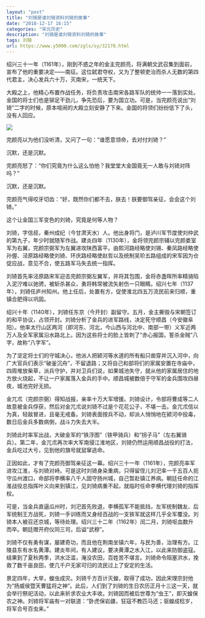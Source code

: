 ```yaml
---
layout: "post"
title: "刘锜是谁刘锜资料刘锜的故事"
date: "2018-12-17 16:15"
categories: "宋元历史"
description: "刘锜是谁刘锜资料刘锜的故事"
tags: 刘锜
url: https://www.y5000.com/zgls/sy/32178.html
---
```






绍兴三十一年（1161年），刚到不惑之年的金主完颜亮，将满朝文武召集到面前，宣布了他的重要决定——南征。这位弑君夺权，又为了整顿吏治而杀人无数的第四代君主，决心发兵六十万，灭南宋，一统天下。

大殿之上，他精心布置作战任务，将负责攻击南宋各路军队的统帅一一落到实处。金国的将士们也是铆足干劲儿，争先恐后，要为国立功。可是，当完颜亮说出“刘锜”二字的时候，原本喧闹的大殿立刻安静了下来。金国的将领们纷纷低下了头，没有人回应。

![](https://img.y5000.com/uploads/allimg/180824/8-1PR41H234621.jpg)

完颜亮以为他们没听清，又问了一句：“谁愿意领命，去对付刘锜？”

沉默，还是沉默。

完颜亮怒了：“你们究竟为什么这么怕他？我堂堂大金国竟无一人敢与刘锜对阵吗？”

沉默，还是沉默。

完颜亮气得咬牙切齿：“好，既然你们都不去，朕去！朕要御驾亲征，会会这个刘锜。”

这个让金国三军变色的刘锜，究竟是何等人物？

刘锜，字信叔，秦州成纪（今甘肃天水）人。他出身将门，是泸川军节度使刘仲武的第九子，年少时就随军作战。建炎四年（1130年），金将领完颜宗辅以完颜娄室军为右翼，完颜宗弼军为左翼进攻陕西富平。由熙河路经略使刘锡、秦凤路经略使孙偓、泾原路经略使刘锜、环庆路经略使赵哲以及统制吴玠五路组成的宋军因为仓促应战，意见不合，使五路军马失去统一指挥。

刘锜首先率泾原路宋军迎击完颜宗弼左翼军，并将其包围，金将赤盏晖所率精骑陷入泥泞难以驰骋，被斩杀甚众，勇将韩常被流矢射伤一只眼睛。绍兴七年（1137年），刘锜任庐州知州。他上任后，处置有方，促使淮北四五万流民前来归顺，重镇合肥得以巩固。

绍兴十年（1140年），刘锜任东京（今开封）副留守。五月，金主撕毁与宋朝签订的和平协议，占领开封。刘锜分析了金兵的进军路线，决定死守顺昌（今安徽阜阳）。他率太行山区两河（即河东、河北，今山西与河北中、南部一带）义军近两万人及全军家属沿水路北上。因为这些将士的脸上皆刺了“赤心报国，誓杀金贼”八字，故称“八字军”。

为了坚定将士们的守城决心，他派人把颍河等水道的所有船只凿穿并沉入河中，向广大官兵们表示“破釜沉舟”，不留退路；又将自己和部将们的家属安置在寺庙中，四周堆放柴草，派兵守护，并对卫兵们说，如果城池失守，就从他的家属居住的地方放火烧起，不让一户家属落入金兵的手中。顺昌城被数倍于守军的金兵围攻四昼夜，城池完好无损。

金兀朮（完颜宗弼）得知战报，亲率十万大军增援。刘锜设计，令部将曹成等二人故意被金兵俘获，然后对金兀朮说刘锜不过是个花花公子，不堪一击。金兀朮信以为真，轻敌冒进，且毫无戒备。刘锜表面按兵不动，却派人悄悄地在颍河中投毒，数日后金兵多数病倒，战斗力失去大半。

刘锜此时率军出战，大破金军的“铁浮图”（铁甲骑兵）和“拐子马”（左右翼骑兵）。第二年，金兀朮再次率大军南侵江淮地区，刘锜仍然运用顺昌战役的打法，金兵吃过大亏，见到他的旗号就鼠窜逃命。

正因如此，才有了完颜亮御驾亲征这一幕。绍兴三十一年（1161年），完颜亮率军进攻江淮，与刘锜对峙。可是这时刘锜身染重病，只得留侄儿刘汜率一千五百人扼守瓜州渡口，命部将李横率八千人固守扬州城，自己暂赴镇江养病。朝廷任命的江淮战役总指挥叶义向来到镇江，见刘锜病重不起，就临时任命李横代理刘锜的指挥权。

可是，当金兵直逼瓜州时，刘汜首先败退，李横孤军不能抵挡，左军统制魏友、后军统制王方战死，刘锜一手训练而又身经百战的一支铁军就这样几乎全军覆没。刘锜本人被召还京城，等待处理。绍兴三十二年（1162年）闰二月，刘锜呕血数升而卒。朝廷赠开府仪同三司，后谥“武穆”。

刘锜不仅有勇有谋，屡建奇功，而且他在荆南坐镇六年，与民为善，治理有方。江陵县东有水名黄潭。建炎年间，有人建议，要决黄潭之水入江，以此来防御盗寇。结果到了夏秋两季，洪水泛滥，淹没农田，百姓苦不堪言。刘锜命令阻塞洪水，挽救了数千亩良田，使几千户无家可归的流民过上了安定的生活。

景定四年，大旱，蝗虫成灾。刘锜千方百计灭蝗，取得了成功，因此宋理宗封他为“扬威侯暨天曹猛将之神”。此后，人们到了刘锜的生日农历正月十三这一天，就会举行祭祀活动，以此来祈求农业大丰收。刘锜因而被后世尊为“虫王”，即灭蝗保农之神。刘锜将军庙有一对联道：“卧虎保岩疆，狂寇不教匹马还；驱蝗成稔岁，将军合号百虫来。”
